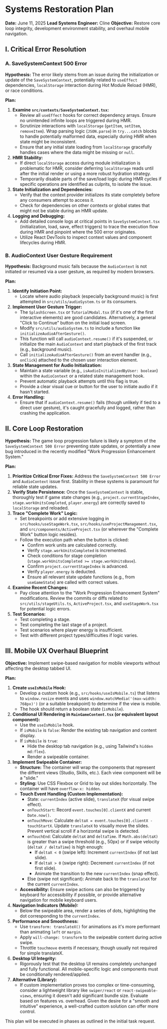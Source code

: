 # Systems Restoration Plan

**Date:** June 11, 2025
**Lead Systems Engineer:** Cline
**Objective:** Restore core loop integrity, development environment stability, and overhaul mobile navigation.

## I. Critical Error Resolution

### A. SaveSystemContext 500 Error

**Hypothesis:** The error likely stems from an issue during the initialization or update of the `SaveSystemContext`, potentially related to `useEffect` dependencies, `localStorage` interaction during Hot Module Reload (HMR), or race conditions.

**Plan:**

1.  **Examine `src/contexts/SaveSystemContext.tsx`:**
    *   Review all `useEffect` hooks for correct dependency arrays. Ensure no unintended infinite loops are triggered during HMR.
    *   Scrutinize interactions with `localStorage` (`getItem`, `setItem`, `removeItem`). Wrap parsing logic (`JSON.parse`) in `try...catch` blocks to handle potentially malformed data, especially during HMR when state might be inconsistent.
    *   Ensure that any initial state loading from `localStorage` gracefully handles cases where the data might be missing or `null`.
2.  **HMR Stability:**
    *   If direct `localStorage` access during module initialization is problematic for HMR, consider deferring `localStorage` reads until after the initial render or using a more robust hydration strategy.
    *   Temporarily disable parts of the save/load logic during HMR cycles if specific operations are identified as culprits, to isolate the issue.
3.  **State Initialization and Dependencies:**
    *   Verify that the context provider initializes its state completely before any consumers attempt to access it.
    *   Check for dependencies on other contexts or global states that might not be stable during an HMR update.
4.  **Logging and Debugging:**
    *   Add detailed console logs at critical points in `SaveSystemContext.tsx` (initialization, load, save, effect triggers) to trace the execution flow during HMR and pinpoint where the 500 error originates.
    *   Utilize React DevTools to inspect context values and component lifecycles during HMR.

### B. AudioContext User Gesture Requirement

**Hypothesis:** Background music fails because the `AudioContext` is not initiated or resumed via a user gesture, as required by modern browsers.

**Plan:**

1.  **Identify Initiation Point:**
    *   Locate where audio playback (especially background music) is first attempted in `src/utils/audioSystem.ts` or its consumers.
2.  **Implement User Gesture Trigger:**
    *   The `SplashScreen.tsx` or `TutorialModal.tsx` (if it's one of the first interactive elements) are good candidates. Alternatively, a general "Click to Continue" button on the initial load screen.
    *   Modify `src/utils/audioSystem.ts` to include a function like `initializeAudioAfterGesture()`.
    *   This function will call `audioContext.resume()` if it's suspended, or initialize the main `AudioContext` and start playback of the first track (e.g., background music).
    *   Call `initializeAudioAfterGesture()` from an event handler (e.g., `onClick`) attached to the chosen user interaction element.
3.  **State Management for Audio Initialization:**
    *   Maintain a state variable (e.g., `isAudioInitializedByUser: boolean`) within the `AudioContext` or a related state management hook.
    *   Prevent automatic playback attempts until this flag is true.
    *   Provide a clear visual cue or button for the user to initiate audio if it hasn't started.
4.  **Error Handling:**
    *   Ensure that if `audioContext.resume()` fails (though unlikely if tied to a direct user gesture), it's caught gracefully and logged, rather than crashing the application.

## II. Core Loop Restoration

**Hypothesis:** The game loop progression failure is likely a symptom of the `SaveSystemContext 500 Error` preventing state updates, or potentially a new bug introduced in the recently modified "Work Progression Enhancement System."

**Plan:**

1.  **Prioritize Critical Error Fixes:** Address the `SaveSystemContext 500 Error` and `AudioContext` issue first. Stability in these systems is paramount for reliable state updates.
2.  **Verify State Persistence:** Once the `SaveSystemContext` is stable, thoroughly test if game state changes (e.g., `project.currentStageIndex`, `stage.workUnitsCompleted`, `player.energy`) are correctly saved to `localStorage` and reloaded.
3.  **Trace "Complete Work" Logic:**
    *   Set breakpoints or add extensive logging in `src/hooks/useStageWork.tsx`, `src/hooks/useProjectManagement.tsx`, and `src/components/ActiveProject.tsx` (or wherever the "Complete Work" button logic resides).
    *   Follow the execution path when the button is clicked:
        *   Confirm work units are calculated correctly.
        *   Verify `stage.workUnitsCompleted` is incremented.
        *   Check conditions for stage completion (`stage.workUnitsCompleted >= stage.workUnitsBase`).
        *   Confirm `project.currentStageIndex` is advanced.
        *   Verify `player.energy` is deducted.
        *   Ensure all relevant state update functions (e.g., from `useGameState`) are called with correct values.
4.  **Examine Recent Changes:**
    *   Pay close attention to the "Work Progression Enhancement System" modifications. Review the commits or diffs related to `src/utils/stageUtils.ts`, `ActiveProject.tsx`, and `useStageWork.tsx` for potential logic errors.
5.  **Test Scenarios:**
    *   Test completing a stage.
    *   Test completing the last stage of a project.
    *   Test scenarios where player energy is insufficient.
    *   Test with different project types/difficulties if logic varies.

## III. Mobile UX Overhaul Blueprint

**Objective:** Implement swipe-based navigation for mobile viewports without affecting the desktop tabbed UI.

**Plan:**

1.  **Create `useIsMobile` Hook:**
    *   Develop a custom hook (e.g., `src/hooks/useIsMobile.ts`) that listens to `window.resize` events and uses `window.matchMedia('(max-width: 768px)')` (or a suitable breakpoint) to determine if the view is mobile.
    *   The hook should return a boolean state (`isMobile`).
2.  **Conditional UI Rendering in `MainGameContent.tsx` (or equivalent layout component):**
    *   Use the `useIsMobile` hook.
    *   If `isMobile` is `false`: Render the existing tab navigation and content display.
    *   If `isMobile` is `true`:
        *   Hide the desktop tab navigation (e.g., using Tailwind's `hidden md:flex`).
        *   Render a swipeable container.
3.  **Implement Swipeable Container:**
    *   **Structure:** The container will wrap the components that represent the different views (Studio, Skills, etc.). Each view component will be a "slide."
    *   **Styling:** Use CSS Flexbox or Grid to lay out slides horizontally. The container will have `overflow-x: hidden`.
    *   **Touch Event Handling (Custom Implementation):**
        *   State: `currentIndex` (active slide), `translateX` (for visual swipe effect).
        *   `onTouchStart`: Record `event.touches[0].clientX` and current `Date.now()`.
        *   `onTouchMove`: Calculate `deltaX = event.touches[0].clientX - touchStartX`. Update `translateX` to visually move the slides. Prevent vertical scroll if a horizontal swipe is detected.
        *   `onTouchEnd`: Calculate `deltaX` and `deltaTime`. If `Math.abs(deltaX)` is greater than a swipe threshold (e.g., 50px) or if swipe velocity (`deltaX / deltaTime`) is high enough:
            *   If `deltaX < 0` (swipe left): Increment `currentIndex` (if not last slide).
            *   If `deltaX > 0` (swipe right): Decrement `currentIndex` (if not first slide).
            *   Animate the transition to the new `currentIndex` (snap effect).
        *   Else (swipe not significant): Animate back to the `translateX` for the current `currentIndex`.
    *   **Accessibility:** Ensure swipe actions can also be triggered by keyboard for accessibility if possible, or provide alternative navigation for mobile keyboard users.
4.  **Navigation Indicators (Mobile):**
    *   Below the swipeable area, render a series of dots, highlighting the dot corresponding to the `currentIndex`.
5.  **Performance and Smoothness:**
    *   Use `transform: translateX()` for animations as it's more performant than animating `left` or `margin`.
    *   Apply `will-change: transform` to the swipeable content during active swipe.
    *   Throttle `touchmove` events if necessary, though usually not required for simple translateX.
6.  **Desktop UI Integrity:**
    *   Rigorously test that the desktop UI remains completely unchanged and fully functional. All mobile-specific logic and components must be conditionally rendered/applied.
7.  **Alternative (Library):**
    *   If custom implementation proves too complex or time-consuming, consider a lightweight library like `swiper/react` or `react-swipeable-views`, ensuring it doesn't add significant bundle size. Evaluate based on features vs. overhead. Given the desire for a "smooth and intuitive" experience, a well-crafted custom solution can offer more control.

This plan will be executed in phases as outlined in the initial task request.
